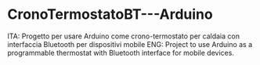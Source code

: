 # CronoTermostatoBT---Arduino
ITA: Progetto per usare Arduino come crono-termostato per caldaia con interfaccia Bluetooth per dispositivi mobile
ENG: Project to use Arduino as a programmable thermostat with Bluetooth interface for mobile devices.
